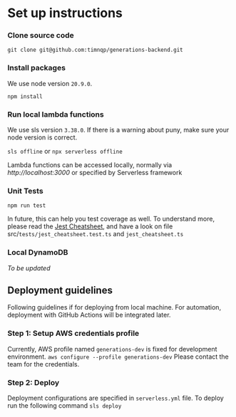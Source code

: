 # Set up instructions

### Clone source code
`git clone git@github.com:timnqp/generations-backend.git`

### Install packages
We use node version `20.9.0`.

`npm install`

### Run local lambda functions
We use sls version `3.38.0`. If there is a warning about puny, make sure your node version is correct.

`sls offline` or `npx serverless offline`

Lambda functions can be accessed locally, normally via _http://localhost:3000_ or specified by Serverless framework

### Unit Tests
`npm run test`

In future, this can help you test coverage as well.
To understand more, please read the [Jest Cheatsheet](https://devhints.io/jest), and have a look on file src/`tests/jest_cheatsheet.test.ts` and `jest_cheatsheet.ts`

### Local DynamoDB

_To be updated_

## Deployment guidelines
Following guidelines if for deploying from local machine. For automation, deployment with GitHub Actions will be integrated later.

### Step 1: Setup AWS credentials profile
Currently, AWS profile named `generations-dev` is fixed for development environment.
`aws configure --profile generations-dev`
Please contact the team for the credentials.

### Step 2: Deploy
Deployment configurations are specified in `serverless.yml` file. To deploy run the following command
`sls deploy`
